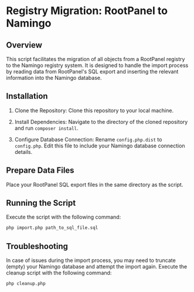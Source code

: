 # Registry Migration: RootPanel to Namingo

## Overview

This script facilitates the migration of all objects from a RootPanel registry to the Namingo registry system. It is designed to handle the import process by reading data from RootPanel's SQL export and inserting the relevant information into the Namingo database.

## Installation

1. Clone the Repository: Clone this repository to your local machine.

2. Install Dependencies: Navigate to the directory of the cloned repository and run ```composer install```.

3. Configure Database Connection: Rename ```config.php.dist``` to ```config.php```. Edit this file to include your Namingo database connection details.

## Prepare Data Files

Place your RootPanel SQL export files in the same directory as the script.

## Running the Script

Execute the script with the following command:

```bash
php import.php path_to_sql_file.sql
```

## Troubleshooting

In case of issues during the import process, you may need to truncate (empty) your Namingo database and attempt the import again. Execute the cleanup script with the following command:

```bash
php cleanup.php
```